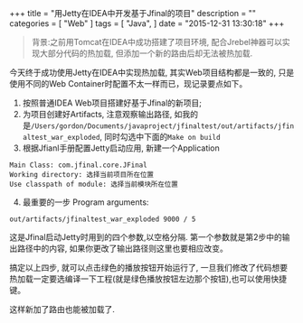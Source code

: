 +++
title = "用Jetty在IDEA中开发基于Jfinal的项目"
description = ""
categories = [
    "Web"
]
tags = [
    "Java",
]
date = "2015-12-31 13:30:18"
+++

> 背景:之前用Tomcat在IDEA中成功搭建了项目环境, 配合Jrebel神器可以实现大部分代码的热加载, 但添加一个新的路由后却无法被热加载.

今天终于成功使用Jetty在IDEA中实现热加载, 其实Web项目结构都是一致的, 只是使用不同的Web Container时配置不太一样而已，现记录要点如下。


1. 按照普通IDEA Web项目搭建好基于Jfinal的新项目;
2. 为项目创建好Artifacts, 注意观察输出路径, 如我的是`/Users/gordon/Documents/javaproject/jfinaltest/out/artifacts/jfinaltest_war_exploded`, 同时勾选中下面的`Make on build`
3. 根据Jfianl手册配置Jetty启动应用, 新建一个Application
```shell
Main Class: com.jfinal.core.JFinal
Working directory: 选择当前项目所在位置
Use classpath of module: 选择当前模块所在位置
```   

4. 最重要的一步
Program arguments: 
```shell
out/artifacts/jfinaltest_war_exploded 9000 / 5
```
这是Jfinal启动Jetty时用到的四个参数,以空格分隔. 第一个参数就是第2步中的输出路径中的内容, 如果你更改了输出路径则这里也要相应改变。

搞定以上四步, 就可以点击绿色的播放按钮开始运行了, 一旦我们修改了代码想要热加载一定要选编译一下工程(就是绿色播放按钮左边那个按钮),也可以使用快捷键。

这样新加了路由也能被加载了.
